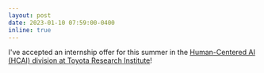 ```yaml
---
layout: post
date: 2023-01-10 07:59:00-0400
inline: true
---
```


I've accepted an internship offer for this summer in the [Human-Centered AI (HCAI) division at Toyota Research Institute](https://www.tri.global/our-work/human-centered-ai)!